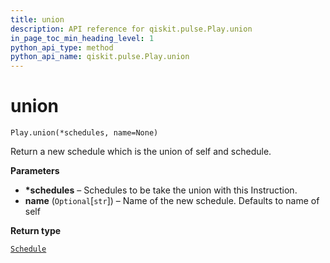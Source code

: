 ```yaml
---
title: union
description: API reference for qiskit.pulse.Play.union
in_page_toc_min_heading_level: 1
python_api_type: method
python_api_name: qiskit.pulse.Play.union
---
```


# union

<span id="qiskit.pulse.Play.union" />

`Play.union(*schedules, name=None)`

Return a new schedule which is the union of self and schedule.

**Parameters**

*   **\*schedules** – Schedules to be take the union with this Instruction.
*   **name** (`Optional`\[`str`]) – Name of the new schedule. Defaults to name of self

**Return type**

[`Schedule`](qiskit.pulse.Schedule "qiskit.pulse.schedule.Schedule")

